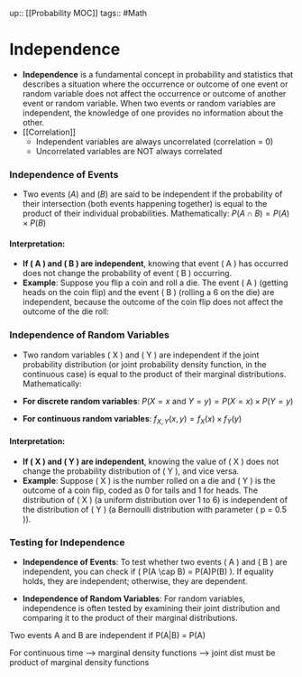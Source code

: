 up:: [[Probability MOC]]
tags:: #Math
# Independence
- **Independence** is a fundamental concept in probability and statistics that describes a situation where the occurrence or outcome of one event or random variable does not affect the occurrence or outcome of another event or random variable. When two events or random variables are independent, the knowledge of one provides no information about the other.
- [[Correlation]]
	- Independent variables are always uncorrelated (correlation = 0)
	- Uncorrelated variables are NOT always correlated
### Independence of Events
- Two events $( A )$ and $( B )$ are said to be independent if the probability of their intersection (both events happening together) is equal to the product of their individual probabilities. Mathematically:
	$P(A \cap B) = P(A) \times P(B)$

#### Interpretation:
- **If \( A \) and \( B \) are independent**, knowing that event \( A \) has occurred does not change the probability of event \( B \) occurring.
- **Example**: Suppose you flip a coin and roll a die. The event \( A \) (getting heads on the coin flip) and the event \( B \) (rolling a 6 on the die) are independent, because the outcome of the coin flip does not affect the outcome of the die roll:

### Independence of Random Variables
- Two random variables \( X \) and \( Y \) are independent if the joint probability distribution (or joint probability density function, in the continuous case) is equal to the product of their marginal distributions. Mathematically:

- **For discrete random variables**:
  $P(X = x \text{ and } Y = y) = P(X = x) \times P(Y = y)$

- **For continuous random variables**:
  $f_{X,Y}(x, y) = f_X(x) \times f_Y(y)$
  
#### Interpretation:
- **If \( X \) and \( Y \) are independent**, knowing the value of \( X \) does not change the probability distribution of \( Y \), and vice versa.
- **Example**: Suppose \( X \) is the number rolled on a die and \( Y \) is the outcome of a coin flip, coded as 0 for tails and 1 for heads. The distribution of \( X \) (a uniform distribution over 1 to 6) is independent of the distribution of \( Y \) (a Bernoulli distribution with parameter \( p = 0.5 \)).

### Testing for Independence

- **Independence of Events**: To test whether two events \( A \) and \( B \) are independent, you can check if \( P(A \cap B) = P(A)P(B) \). If equality holds, they are independent; otherwise, they are dependent.
  
- **Independence of Random Variables**: For random variables, independence is often tested by examining their joint distribution and comparing it to the product of their marginal distributions.


Two events A and B are independent if P(A|B) = P(A)


For continuous time --> marginal density functions --> joint dist must be product of marginal density functions